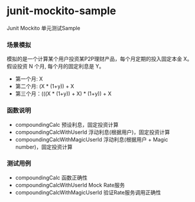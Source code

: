 # junit-mockito-sample

Junit Mockito 单元测试Sample

### 场景模拟

模拟的是一个计算某个用户投资某P2P理财产品，每个月定期的投入固定本金 X。
假设投资 N 个月, 每个月的固定利息是 Y。

- 第一个月: X
- 第二个月: (X * (1+y)) + X
- 第三个月：(((X * (1+y)) + X) * (1+y)) + X

### 函数说明

- compoundingCalc 预设利息，固定投资计算
- compoundingCalcWithUserId 浮动利息(根据用户)，固定投资计算
- compoundingCalcWithMagicUserId 浮动利息(根据用户 + Magic number)，固定投资计算

### 测试用例

- compoundingCalc 函数正确性
- compoundingCalcWithUserId Mock Rate服务
- compoundingCalcWithMagicUserId 验证Rate服务调用正确性